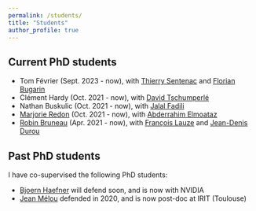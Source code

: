 ```yaml
---
permalink: /students/
title: "Students"
author_profile: true
---
```

Current PhD students
------

* Tom Février (Sept. 2023 - now), with [Thierry Sentenac](https://ica.cnrs.fr/en/author/tsentenac/) and [Florian Bugarin](https://ica.cnrs.fr/en/author/fbugarin/)
* Clément Hardy (Oct. 2021 - now), with [David Tschumperlé](https://tschumperle.users.greyc.fr/) 
* Nathan Buskulic (Oct. 2021 - now), with [Jalal Fadili](https://fadili.users.greyc.fr/) 
* [Marjorie Redon](https://redonmarjorie.github.io/) (Oct. 2021 - now), with [Abderrahim Elmoataz](https://elmoatazbill.users.greyc.fr/) 
* [Robin Bruneau](https://robinbruneau.github.io/) (Apr. 2021 - now), with [François Lauze](https://loutchoa.github.io/) and [Jean-Denis Durou](https://www.irit.fr/~Jean-Denis.Durou/)


Past PhD students
------

I have co-supervised the following PhD students: 
* [Bjoern Haefner](https://cvg.cit.tum.de/members/haefner) will defend soon, and is now with NVIDIA 
* [Jean Mélou](https://www.irit.fr/~Jean.Melou/) defended in 2020, and is now post-doc at IRIT (Toulouse)
